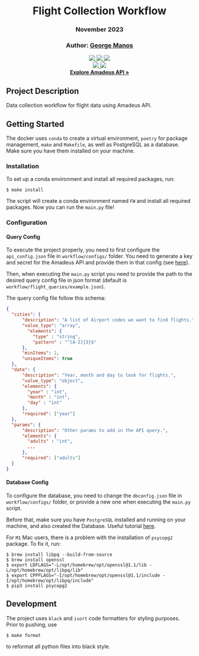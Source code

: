 <div align="center">

# Flight Collection Workflow
### November 2023
### Author: [George Manos](mailto:george.manos01@outlook.com)

    

<a href="#">
    <img src="https://img.shields.io/badge/Python-3.8, 3.9, 3.10-306998">
</a>
<a href="#">
    <img src="https://img.shields.io/badge/Conda-4.12.0-44903d">
</a>
<a href="#">
    <img src="https://img.shields.io/badge/Poetry-1.2.2-5119d4">
</a>
<br>
<a href="#">
    <img src="https://img.shields.io/badge/PostgreSQL-14.10-cc3b03">
</a>
<a href="#">
    <img src="https://img.shields.io/badge/GNU Make-3.81-ab0505">
</a>
<br>
<a href="https://github.com/amadeus4dev/amadeus-python"><strong>Explore Amadeus API »</strong></a>
</div>

## Project Description
Data collection workflow for flight data using Amadeus API.


## Getting Started
The docker uses `conda` to create a virtual environment, `poetry`
for package management, `make` and `Makefile`, as well as PostgreSQL as a database.
Make sure you have them installed on your machine.

### Installation
To set up a conda environment and install all required packages, run:
```shell
$ make install
```
The script will create a conda environment named `FW` and install all required packages.
Now you can run the `main.py` file!

### Configuration
#### Query Config
To execute the project properly, you need to first configure the `api_config.json` file in `workflow/configs/` folder.
You need to generate a key and secret for the Amadeus API and provide them in that config (see [here](https://developers.amadeus.com/get-started/get-started-with-self-service-apis-335)).

Then, when executing the `main.py` script you need to provide the path to the desired query config file in json format
(default is `workflow/flight_queries/example.json`).

The query config file follow this schema:

```json
{
  "cities": {
      "description": "A list of Airport codes we want to find flights.",
      "value_type": "array",
        "elements": {
          "type" : "string",
          "pattern" : "^[A-Z]{3}$"
      },
      "minItems": 2,
      "uniqueItems": true
  },
  "date": {
      "description": "Year, month and day to look for flights.",
      "value_type": "object",
      "elements": {
        "year" : "int",
        "month" : "int",
        "day" : "int"
      },
      "required": ["year"]
  },
  "params": {
      "description": "Other params to add in the API query.",
      "elements": {
        "adults" : "int",
        ...
      },
      "required": ["adults"]
  }
}
```

#### Database Config
To configure the database, you need to change the `dbconfig.json` file in `workflow/configs/` folder,
or provide a new one when executing the `main.py` script.

Before that, make sure you have `PostgreSQL` installed and running on your machine, and also created the Database. 
Useful tutorial [here](https://www.sqlshack.com/setting-up-a-postgresql-database-on-mac/).

For `M1` Mac users, there is a problem with the installation of `psycopg2` package. To fix it, run:
```shell
$ brew install libpq --build-from-source
$ brew install openssl
$ export LDFLAGS="-L/opt/homebrew/opt/openssl@1.1/lib -L/opt/homebrew/opt/libpq/lib"
$ export CPPFLAGS="-I/opt/homebrew/opt/openssl@1.1/include -I/opt/homebrew/opt/libpq/include"
$ pip3 install psycopg2
```

## Development
The project uses `black` and `isort` code formatters for styling purposes. Prior to pushing, use
```shell
$ make format
```
to reformat all python files into black style.
